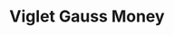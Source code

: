 ---
layout: solution
title: Viglet Gauss Money
identifier: gauss
order: 5
permalink: /gauss/
github: https://github.com/GaussMoney
github-org: GaussMoney
main-color: darkgreen
logo-acronym: Ga
logo-section: Money
short-name: Gauss Money
full-name: Viglet Gauss Money
description: Money in an uncomplicated way.
twitter-url: https://twitter.com/openviglet
---